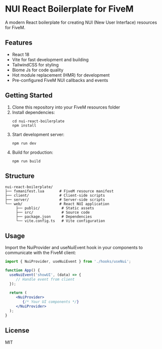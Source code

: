 # NUI React Boilerplate for FiveM

A modern React boilerplate for creating NUI (New User Interface) resources for FiveM.

## Features

- React 18 
- Vite for fast development and building
- TailwindCSS for styling
- Biome Js for code quality
- Hot module replacement (HMR) for development
- Pre-configured FiveM NUI callbacks and events

## Getting Started

1. Clone this repository into your FiveM resources folder
2. Install dependencies:
    ```
    cd nui-react-boilerplate
    npm install
    ```
3. Start development server:
    ```
    npm run dev
    ```
4. Build for production:
    ```
    npm run build
    ```

## Structure

```
nui-react-boilerplate/
├── fxmanifest.lua       # FiveM resource manifest
├── client/              # Client-side scripts
├── server/              # Server-side scripts
└── web/                 # React NUI application
     ├── public/          # Static assets
     ├── src/             # Source code
     ├── package.json     # Dependencies
     └── vite.config.ts   # Vite configuration
```

## Usage

Import the NuiProvider and useNuiEvent hook in your components to communicate with the FiveM client:

```jsx
import { NuiProvider, useNuiEvent } from './hooks/useNui';

function App() {
  useNuiEvent('showUI', (data) => {
     // Handle event from client
  });
  
  return (
     <NuiProvider>
        {/* Your UI components */}
     </NuiProvider>
  );
}
```

## License

MIT
